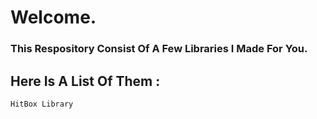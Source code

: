 # Welcome.
### This Respository Consist Of A Few Libraries I Made For You.
## Here Is A List Of Them :
```text
HitBox Library
```
